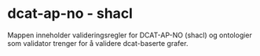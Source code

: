 # dcat-ap-no - shacl

Mappen inneholder valideringsregler for DCAT-AP-NO (shacl) og
ontologier som validator trenger for å validere dcat-baserte grafer.
